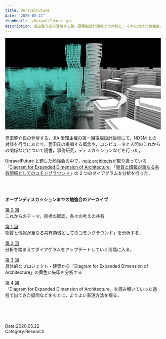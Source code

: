 ```yaml
---
title: UnravelFuture
date: "2020-05-22"
thumbnail: ./UnravelFuture.jpg
description: 豊田啓介氏の登壇する第一回電脳設計論壇での対談と, それに向けた勉強会，
---
```


![UnravelFuture](UnravelFuture.jpg)

豊田啓介氏の登壇する，JIA 愛知主催の第一回電脳設計論壇にて，ND3M との対談を行うにあたり，豊田氏の提唱する概念や，コンピュータと人間のこれからの関係などについて読書，事例研究，ディスカッションなどを行った，

UnravelFuture と題した勉強会の中で，[noiz architects](https://noizarchitects.com)が取り扱っている「[Diagram for Expanded Dimension of Architecture](https://noizarchitects.com/archives/works/diagram)」「[物質と情報が重なる共有領域としてのコモングラウンド](https://noizarchitects.com/archives/works/where-digital-world-and-physical-world-meet)」の 2 つのダイアグラムを分析を行った，

<br>　

**オープンディスカッションまでの勉強会のアーカイブ**

[第 0 回](https://note.com/nd3m_archive/n/n85fefb389945)  
これからのテーマ，目標の確認，各々の考えの共有

[第 1 回](https://note.com/nd3m_archive/n/nc9cbedb1b328)  
物質と情報が重なる共有領域としてのコモングラウンド」を分析する，

[第 2 回](https://note.com/nd3m_archive/n/n61fb98e0bd06)  
分析を踏まえてダイアグラムをアップデートしていく段階に入る，

[第 3 回](https://note.com/nd3m_archive/n/nf266dd421bd7)  
具体的なプロジェクト・建築から「Diagram for Expanded Dimension of Architecture」の黄色い矢印を分析する

[第 4 回](https://note.com/nd3m_archive/n/nebface74cf47)  
「Diagram for Expanded Dimension of Architecture」を読み解いていった過程で出てきた疑問などをもとに，よりよい表現方法を探る，

<br></br>　

Date:2020.05.22<br>
Category:Research
